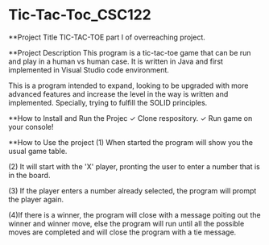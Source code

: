 # Tic-Tac-Toc_CSC122
 
**Project Title
   TIC-TAC-TOE part I of overreaching project. 


**Project Description 
   This program is a tic-tac-toe game that can be run and play in a human vs human case. 
   It is written in Java and first implemented in Visual Studio code environment.

   This is a program intended to expand, looking to be upgraded with more advanced features and increase the level in the way is written and implemented. Specially, trying to fulfill the SOLID principles. 


**How to Install and Run the Projec
   ✓ Clone respository.
   ✓ Run game on your console!


**How to Use the project 
   (1) When started the program will show you the usual game table.

   (2) It will start with the 'X' player, pronting the user to enter a number that is in the board.

   (3) If the player enters a number already selected, the program will prompt the player again. 
   
   (4)If there is a winner, the program will close with a message poiting out the winner and winner move, else the program will run until all the possible moves are completed and will close the program with a tie message. 
  
